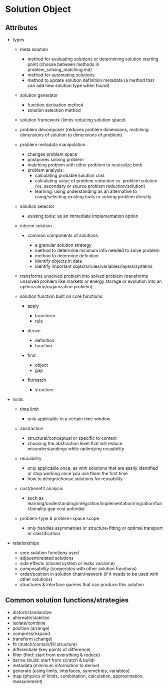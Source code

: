 # Solution Object


## Attributes

  - types

    - meta solution

      - method for evaluating solutions or determining solution starting point (choose between methods in problem_solving_matching.md)
      - method for automating solutions
      - method to update solution definition metadata (a method that can add new solution type when found)

    - solution generator

      - function derivation method
      - solution selection method

    - solution framework (limits reducing solution space)

    - problem decomposer (reduces problem dimensions, matching dimensions of solution to dimensions of problem)

    - problem metadata manipulation
      - changes problem space
      - postpones solving problem
      - matching problem with other problem to neutralize both
      - problem analysis: 
        - calculating probable solution cost
        - calculating value of problem reduction vs. problem solution (vs. secondary or source problem reduction/solution)
        - learning: using understanding as an alternative to using/selecting existing tools or solving problem directly

    - solution selector

        - existing tools: as an immediate implementation option

    - interim solution 

      - common components of solutions:

        - a granular solution strategy
        - method to determine minimum info needed to solve problem
        - method to determine definition
        - identify objects in data
        - identify important objects/rules/variables/layers/systems

    - transforms unsolved problem into solved problem (transforms unsolved problem like markets or energy storage or evolution into an optimization/organization problem)

    - solution function built on core functions:

      - apply
        - transform
        - rule

      - derive
        - definition
        - function

      - find
        - object
        - gap

      - fit/match
        - structure

  - limits

    - time limit
      - only applicable in a certain time window

    - abstraction
      - structural/conceptual or specific to context
      - choosing the abstraction level that will reduce misunderstandings while optimizing reusability

    - reusability
      - only applicable once, as with solutions that are easily identified or stop working once you use them the first time
      - how to design/choose solutions for reusability

    - cost/benefit analysis 
      - such as learning/understanding/integration/implementation/migration/functionality gap cost potential

    - problem-type & problem-space scope
      - only handles asymmetries or structure-fitting or optimal transport or classification

  - relationships

    - core solution functions used
    - adjacent/related solutions
    - side effects (closed system or leaks variance)
    - composability (cooperates with other solution functions)
    - order/position in solution chain/network (if it needs to be used with other solutions)
    - structures & interface queries that can produce this solution


## Common solution functions/strategies

  - distort/standardize
  - alternate/stabilize
  - isolate/combine
  - position (arrange)
  - compress/expand
  - transform (change)
  - fit (match/contain/fill structure)
  - differentiate (key points of difference)
  - filter (find: start from everything & reduce)
  - derive (build: start from scratch & build)
  - metadata (minimum information to derive)
  - generate (using limits, interfaces, symmetries, variables)
  - map (physics of limits, combination, calculation, approximation, measurement)